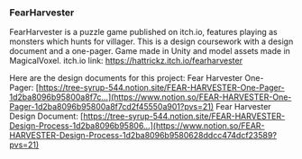 ### FearHarvester

FearHarvester is a puzzle game published on itch.io, features playing as monsters which hunts for villager. This is a design coursework with a design document and a one-pager. Game made in Unity and model assets made in MagicalVoxel.
itch.io link: https://hattrickz.itch.io/fearharvester

Here are the design documents for this project:
Fear Harvester One-Pager: [https://tree-syrup-544.notion.site/FEAR-HARVESTER-One-Pager-1d2ba8096b95800a8f7c...](https://www.notion.so/FEAR-HARVESTER-One-Pager-1d2ba8096b95800a8f7cd2f45550a901?pvs=21)
Fear Harvester Design Document: [https://tree-syrup-544.notion.site/FEAR-HARVESTER-Design-Process-1d2ba8096b95806...](https://www.notion.so/FEAR-HARVESTER-Design-Process-1d2ba8096b9580628ddcc474dcf23589?pvs=21)
